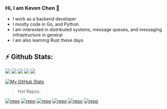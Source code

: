 ### Hi, I am Keven Chen 👋

<!--
**blindspoter/blindspoter** is a ✨ _special_ ✨ repository because its `README.md` (this file) appears on your GitHub profile.

Here are some ideas to get you started:

- 🔭 I’m currently working on ...
- 🌱 I’m currently learning ...
- 👯 I’m looking to collaborate on ...
- 🤔 I’m looking for help with ...
- 💬 Ask me about ...
- 📫 How to reach me: ...
- 😄 Pronouns: ...
- ⚡ Fun fact: ...
-->

- I work as a backend developer
- I mostly code in Go, and Python
- I am interested in distributed systems, message queues, and messaging infrastructure in general
- I am also learning Rust these days

## ⚡ Github Stats:


![](https://github-profile-summary-cards.vercel.app/api/cards/profile-details?username=blindspoter&theme=vue)
![](https://github-profile-summary-cards.vercel.app/api/cards/repos-per-language?username=blindspoter&theme=vue)
![](https://github-profile-summary-cards.vercel.app/api/cards/most-commit-language?username=blindspoter&theme=vue)
![](https://github-profile-summary-cards.vercel.app/api/cards/stats?username=blindspoter&theme=vue)
![](https://github-profile-summary-cards.vercel.app/api/cards/productive-time?username=blindspoter&theme=vue)

[![My GitHub Stats](https://github-readme-stats.vercel.app/api/?username=blindspoter&count_private=true&theme=onedark&showicons=true)]()

> Hot Repos:

[![repo](https://github-readme-stats.vercel.app/api/pin/?username=better-go&repo=pkg&show_owner=true&theme=vue)](https://github.com/better-go/pkg)
[![repo](https://github-readme-stats.vercel.app/api/pin/?username=better-dart&repo=pkg&show_owner=true&theme=vue)](https://github.com/better-dart/pkg)
[![repo](https://github-readme-stats.vercel.app/api/pin/?username=better-dart&repo=toolbox&show_owner=true&theme=vue)](https://github.com/better-dart/toolbox)
[![repo](https://github-readme-stats.vercel.app/api/pin/?username=hhstore&repo=issuer&show_owner=true&theme=vue)](https://github.com/blindspoter/issuer)
[![repo](https://github-readme-stats.vercel.app/api/pin/?username=hhstore&repo=annotated-py-projects&show_owner=true&theme=vue)](
https://github.com/hhstore/annotated-py-projects)
[![repo](https://github-readme-stats.vercel.app/api/pin/?username=better-go&repo=cookiecutter-go&show_owner=true&theme=vue)](https://github.com/better-go/cookiecutter-go)
